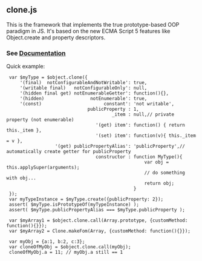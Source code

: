 ## clone.js

This is the framework that implements the true prototype-based OOP paradigm in JS.
It's based on the new ECMA Script 5 features like Object.create and property descriptors.

### See [Documentation](http://quadronet.mk.ua/clonejs/)

Quick example:

     var $myType = $object.clone({
         '(final)  notConfigurableAndNotWritable': true,
         '(writable final)   notConfigurableOnly': null,
         '(hidden final get) notEnumerableGetter': function(){},
         '(hidden)                 notEnumerable': true,
         '(const)                       constant': 'not writable',
                                  publicProperty : 1,
                                           _item : null,// private property (not enumerable)
                                     '(get) item': function() { return this._item },
                                     '(set) item': function(v){ this._item = v },
                      '(get) publicPropertyAlias': 'publicProperty',// automatically create getter for publicProperty
                                     constructor : function MyType(){
                                                       var obj = this.applySuper(arguments);
                                                       // do something with obj...
                                                       return obj;
                                                   }
     });
     var myTypeInstance = $myType.create({publicProperty: 2});
     assert( $myType.isPrototypeOf(myTypeInstance) );
     assert( $myType.publicPropertyAlias === $myType.publicProperty );

     var $myArray1 = $object.clone.call(Array.prototype, {customMethod: function(){}});
     var $myArray2 = Clone.makeFom(Array, {customMethod: function(){}});

     var myObj = {a:1, b:2, c:3};
     var cloneOfMyObj = $object.clone.call(myObj);
     cloneOfMyObj.a = 11; // myObj.a still == 1
